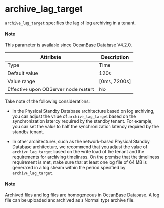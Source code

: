# archive_lag_target

`archive_lag_target` specifies the lag of log archiving in a tenant.

<main id="notice" type='explain'>
<h4>Note</h4>
<p>This parameter is available since OceanBase Database V4.2.0. </p>
</main>

| **Attribute** | **Description** |
| --- | --- |
| Type | Time |
| Default value | 120s |
| Value range | [0ms, 7200s] |
| Effective upon OBServer node restart | No |

Take note of the following considerations:

* In the Physical Standby Database architecture based on log archiving, you can adjust the value of `archive_lag_target` based on the synchronization latency required by the standby tenant. For example, you can set the value to half the synchronization latency required by the standby tenant.

* In other architectures, such as the network-based Physical Standby Database architecture, we recommend that you adjust the value of `archive_lag_target` based on the write load of the tenant and the requirements for archiving timeliness. On the premise that the timeliness requirement is met, make sure that at least one log file of 64 MB is generated in a log stream within the period specified by `archive_lag_target`.

<main id="notice" type='explain'>
  <h4>Note</h4>
  <p>Archived files and log files are homogeneous in OceanBase Database. A log file can be uploaded and archived as a Normal type archive file. </p>
</main>

